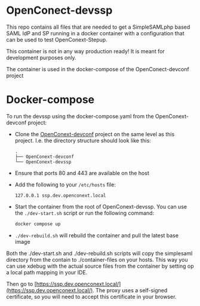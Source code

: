 # OpenConect-devssp

This repo contains all files that are needed to get a SimpleSAMLphp based SAML IdP and SP running in a docker container with a configuration that can be used to test OpenConext-Stepup.

This container is not in any way production ready! It is meant for development purposes only. 

The container is used in the docker-compose of the OpenConect-devconf project

# Docker-compose
To run the devssp using the docker-compose.yaml from the OpenConext-devconf project:

- Clone the [OpenConext-devconf](https://github.com/OpenConext/OpenConext-devconf) project on the same level as this project. I.e. the directory structure should look like this:
    ```
    .
    ├── OpenConext-devconf
    └── OpenConext-devssp
    ```
- Ensure that ports 80 and 443 are available on the host
- Add the following to your `/etc/hosts` file:
    ```
    127.0.0.1 ssp.dev.openconext.local
    ```  

- Start the container from the root of OpenConext-devssp. You can use the `./dev-start.sh` script or run the following command:

  ```bash
  docker compose up
  ```
  
- `./dev-rebuild.sh` will rebuild the container and pull the latest base image

Both the ./dev-start.sh and ./dev-rebuild.sh scripts will copy the simplesaml directory from the contain to ./container-files on your hosts. This way you can use xdebug with the actual source files from the container by setting op a local path mapping in your IDE. 

Then go to [https://ssp.dev.openconext.local/](https://ssp.dev.openconext.local/). The proxy uses a self-signed certificate, so you will need to accept this certificate in your browser.


